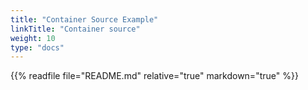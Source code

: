 ```yaml
---
title: "Container Source Example"
linkTitle: "Container source"
weight: 10
type: "docs"
---
```


{{% readfile file="README.md" relative="true" markdown="true" %}}
